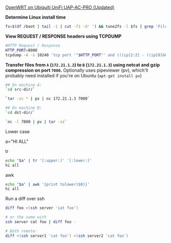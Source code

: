 [OpenWRT on Ubiquiti UniFi UAP-AC-PRO (Updated)](./Flashing-Ubiquiti-UniFI-AP-AC-with-OpenWRT.md)

**Determine Linux install time** 
```bash
fs=$(df /boot | tail -1 | cut -f1 -d' ') && tune2fs -l $fs | grep 'Filesystem created'
```

**View REQUEST / RESPONSE headers using TCPDUMP** 
```bash
#HTTP Request / Response
HTTP_PORT=8000
tcpdump -A -s 10240 'tcp port '"$HTTP_PORT"' and (((ip[2:2] - ((ip[0]&0xf)<<2)) - ((tcp[12]&0xf0)>>2)) != 0)' | egrep --line-buffered "^........(GET |HTTP\/|POST |HEAD )|^[A-Za-z0-9-]+: " | sed -r 's/^........(GET |HTTP\/|POST |HEAD )/\n\1/g'
```

**Transfer files from `A` (`172.21.1.2`) to `B` (`172.21.1.3`) using netcat and gzip compression on port `7000`.** 
Optionally uses pipeviewer (pv), which'll probably need installed if you're on Ubuntu (`apt-get install pv`)

```bash
## On machine A: 
`cd src-dir/`

`tar -zc * | pv | nc 172.21.1.3 7000`

## On machine B: 
`cd dst-dir/`

`nc -l 7000 | pv | tar -xz`
```


Lower case

a="HI ALL"

tr
```bash
echo "$a" | tr '[:upper:]' '[:lower:]'
hi all
```
awk
```bash
echo "$a" | awk '{print tolower($0)}'
hi all
```


Run a diff over ssh
```bash
diff foo <(ssh server 'cat foo')

# or the same with
ssh server cat foo | diff foo -

# Both remote: 
diff <(ssh server1 'cat foo') <(ssh server2 'cat foo')
```

